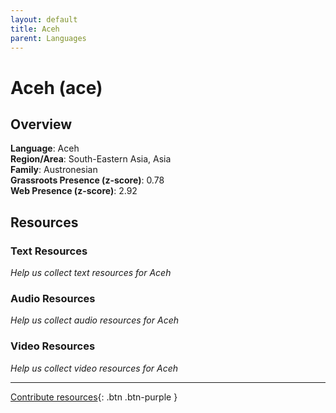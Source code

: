 ```yaml
---
layout: default
title: Aceh
parent: Languages
---
```


# Aceh (ace)

## Overview

**Language**: Aceh  
**Region/Area**: South-Eastern Asia, Asia  
**Family**: Austronesian  
**Grassroots Presence (z-score)**: 0.78  
**Web Presence (z-score)**: 2.92  

## Resources

### Text Resources
*Help us collect text resources for Aceh*

### Audio Resources
*Help us collect audio resources for Aceh*

### Video Resources
*Help us collect video resources for Aceh*

---

[Contribute resources](https://forms.office.com/e/1SfLJx3u1r){: .btn .btn-purple }
